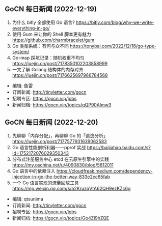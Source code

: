 ## GoCN 每日新闻 (2022-12-19)

1. 为什么 bitly 全部使用 Go 语言? https://bitly.com/blog/why-we-write-everything-in-go/
2. 使用 Gum 来让你的 Shell 脚本更有魅力 https://github.com/charmbracelet/gum
3. Go 类型系统：有何与众不同 https://tonybai.com/2022/12/18/go-type-system/
4. Go-map 踩坑记录：随机权重不均匀 https://juejin.cn/post/7178350102203858999
5. 一文了解 Golang 结构体的内存对齐 https://juejin.cn/post/7176625697966784568

- 编辑: 鱼雷
- 订阅新闻: http://tinyletter.com/gocn
- 招聘专区: https://gocn.vip/jobs
- 新闻归档: https://gocn.vip/topics/qQP90AImw3

## GoCN 每日新闻 (2022-12-20)

1. 先聊聊「内存分配」，再聊聊 Go 的「逃逸分析」 https://juejin.cn/post/7177577931639062583
2. Go 语言性能剖析利器——pprof 实战 https://baijiahao.baidu.com/s?id=1752172076029350343
3. 分布式注册服务中心 etcd 在云原生引擎中的实践 https://my.oschina.net/u/4090830/blog/5612011
4. Go 语言中的依赖注入 https://cloudfreak.medium.com/dependency-injection-in-go-the-better-way-833e2cc65fab
5. 一个 Go 语言实现的流量回放工具 https://mp.weixin.qq.com/s/a2KruzqVtA62QH9ezKZc6g

- 编辑: qtsunima
- 订阅新闻: http://tinyletter.com/gocn
- 招聘专区: https://gocn.vip/jobs
- 新闻归档: https://gocn.vip/topics/Go4Zl9hZQE
